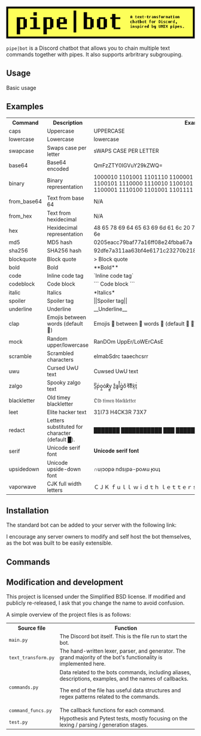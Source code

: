 ![Cover image](images/cover.png)

`pipe|bot` is a Discord chatbot that allows you to chain multiple text commands
together with pipes. It also supports arbritrary subgrouping.

## Usage
Basic usage 

## Examples
<!-- Generated. See `utils.py` -->
<table>
<tr><th>Command</th><th>Description</th><th>Example</th></tr>
<tr><td>caps</td><td>Uppercase</td><td>UPPERCASE</td></tr>
<tr><td>lowercase</td><td>Lowercase</td><td>lowercase</td></tr>
<tr><td>swapcase</td><td>Swaps case per letter</td><td>sWAPS CASE PER LETTER</td></tr>
<tr><td>base64</td><td>Base64 encoded</td><td>QmFzZTY0IGVuY29kZWQ=</td></tr>
<tr><td>binary</td><td>Binary representation</td><td>1000010 1101001 1101110 1100001 1110010 1111001 100000 1110010 1100101 1110000 1110010 1100101 1110011 1100101 1101110 1110100 1100001 1110100 1101001 1101111 1101110</td></tr>
<tr><td>from_base64</td><td>Text from base 64</td><td>N/A</td></tr>
<tr><td>from_hex</td><td>Text from hexidecimal</td><td>N/A</td></tr>
<tr><td>hex</td><td>Hexidecimal representation</td><td>48 65 78 69 64 65 63 69 6d 61 6c 20 72 65 70 72 65 73 65 6e 74 61 74 69 6f 6e</td></tr>
<tr><td>md5</td><td>MD5 hash</td><td>0205eacc79baf77a16ff08e24fbba67a</td></tr>
<tr><td>sha256</td><td>SHA256 hash</td><td>92dfe7a311aa63bf4e6171c23270b2181a011f735836cfa16a2355cc115f8a31</td></tr>
<tr><td>blockquote</td><td>Block quote</td><td>
&gt; Block quote
</td></tr>
<tr><td>bold</td><td>Bold</td><td>**Bold**</td></tr>
<tr><td>code</td><td>Inline code tag</td><td>`Inline code tag`</td></tr>
<tr><td>codeblock</td><td>Code block</td><td>```
Code block
```</td></tr>
<tr><td>italic</td><td>Italics</td><td>*Italics*</td></tr>
<tr><td>spoiler</td><td>Spoiler tag</td><td>||Spoiler tag||</td></tr>
<tr><td>underline</td><td>Underline</td><td>__Underline__</td></tr>
<tr><td>clap</td><td>Emojis between words (default 👏)</td><td>Emojis 👏 between 👏 words 👏 (default 👏 👏)</td></tr>
<tr><td>mock</td><td>Random upper/lowercase</td><td>RanDOm UppEr/LoWErCAsE</td></tr>
<tr><td>scramble</td><td>Scrambled characters</td><td>elmabSdrc taaechcsrr </td></tr>
<tr><td>uwu</td><td>Cursed UwU text</td><td>Cuwsed UwU text</td></tr>
<tr><td>zalgo</td><td>Spooky zalgo text</td><td>S̮͆p̹ͨo̩͚ȯ̓k̸ͬy̪̭ z̼̐ą͙l̐̽g̰ͭoͧ̓ t̀͠e͂ͫx͔̏t͘ͅ</td></tr>
<tr><td>blackletter</td><td>Old timey blackletter</td><td>𝔒𝔩𝔡 𝔱𝔦𝔪𝔢𝔶 𝔟𝔩𝔞𝔠𝔨𝔩𝔢𝔱𝔱𝔢𝔯</td></tr>
<tr><td>leet</td><td>Elite hacker text</td><td>31I73 H4CK3R 73X7</td></tr>
<tr><td>redact</td><td>Letters substituted for character (default █).</td><td>███████ ███████████ ███ █████████ (███████ █).</td></tr>
<tr><td>serif</td><td>Unicode serif font</td><td>𝐔𝐧𝐢𝐜𝐨𝐝𝐞 𝐬𝐞𝐫𝐢𝐟 𝐟𝐨𝐧𝐭</td></tr>
<tr><td>upsidedown</td><td>Unicode upside-down font</td><td>∩uᴉɔopǝ ndsᴉpǝ-poʍu ɟouʇ</td></tr>
<tr><td>vaporwave</td><td>CJK full width letters</td><td>ＣＪＫ ｆｕｌｌ ｗｉｄｔｈ ｌｅｔｔｅｒｓ</td></tr>
</table>

## Installation
The standard bot can be added to your server with the following link:

I encourage any server owners to modify and self host the bot themselves, as
the bot was built to be easily extensible.

## Commands
## Modification and development
This project is licensed under the Simplified BSD license. If modified and
publicly re-released, I ask that you change the name to avoid confusion.

A simple overview of the project files is as follows:

<table style="width:100%">

<tr>
<th>Source file</th>
<th>Function</th>
</tr>

<tr>
<td><code>main.py</code></td>
<td>The Discord bot itself. This is the file run to start the bot.</td>
</tr>

<tr>
<td><code>text_transform.py</code></td>
<td>The hand-written lexer, parser, and generator. The grand majority of the bot's
functionality is implemented here.</td>
</tr>

<tr>
<td><code>commands.py</code></td>
<td>Data related to the bots commands, including aliases, descriptions, examples,
and the names of callbacks.

The end of the file has useful data structures and regex patterns related to
the commands.</td>
</tr>

<tr>
<td><code>command_funcs.py</code></td>
<td>The callback functions for each command.</td>
</tr>

<tr>
<td><code>test.py</code></td>
<td>Hypothesis and Pytest tests, mostly focusing on the lexing / parsing /
generation stages.</td>
<tr>
</table> 


